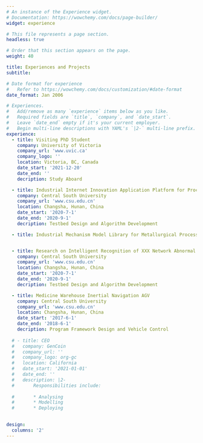 ```yaml
---
# An instance of the Experience widget.
# Documentation: https://wowchemy.com/docs/page-builder/
widget: experience

# This file represents a page section.
headless: true

# Order that this section appears on the page.
weight: 40

title: Experiences and Projects
subtitle:

# Date format for experience
#   Refer to https://wowchemy.com/docs/customization/#date-format
date_format: Jan 2006

# Experiences.
#   Add/remove as many `experience` items below as you like.
#   Required fields are `title`, `company`, and `date_start`.
#   Leave `date_end` empty if it's your current employer.
#   Begin multi-line descriptions with YAML's `|2-` multi-line prefix.
experience:
  - title: Visiting PhD Student
    company: University of Victoria
    company_url: 'www.uvic.ca'
    company_logo: ''
    location: Victoria, BC, Canada
    date_start: '2021-12-20'
    date_end: ''
    decription: Study Aboard

  - title: Industrial Internet Innovation Application Platform for Process Industry
    company: Central South University
    company_url: 'www.csu.edu.cn'
    location: Changsha, Hunan, China
    date_start: '2020-7-1'
    date_end: '2020-9-1'
    decription: Testbed Design and Algorithm Development

  - title: Industrial Mechanism Model Library for Metallurgical Process Industry (工业互联网机理模型库)


  - title: Research on Intelligent Recognition of XXX Network Abnormal Behavior
    company: Central South University
    company_url: 'www.csu.edu.cn'
    location: Changsha, Hunan, China
    date_start: '2020-7-1'
    date_end: '2020-9-1'
    decription: Testbed Design and Algorithm Development

  - title: Medicine Warehouse Inertial Navigation AGV
    company: Central South University
    company_url: 'www.csu.edu.cn'
    location: Changsha, Hunan, China
    date_start: '2017-6-1'
    date_end: '2018-6-1'
    decription: Program Framework Design and Vehicle Control
  
  # - title: CEO
  #   company: GenCoin
  #   company_url: ''
  #   company_logo: org-gc
  #   location: California
  #   date_start: '2021-01-01'
  #   date_end: ''
  #   description: |2-
  #       Responsibilities include:
        
  #       * Analysing
  #       * Modelling
  #       * Deploying
        

design:
  columns: '2'
---
```

